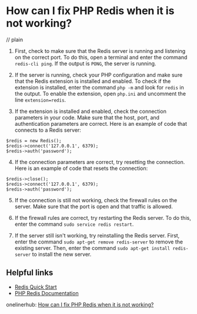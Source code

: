 # How can I fix PHP Redis when it is not working?
// plain

1. First, check to make sure that the Redis server is running and listening on the correct port. To do this, open a terminal and enter the command `redis-cli ping`. If the output is `PONG`, the server is running.

2. If the server is running, check your PHP configuration and make sure that the Redis extension is installed and enabled. To check if the extension is installed, enter the command `php -m` and look for `redis` in the output. To enable the extension, open `php.ini` and uncomment the line `extension=redis`.

3. If the extension is installed and enabled, check the connection parameters in your code. Make sure that the host, port, and authentication parameters are correct. Here is an example of code that connects to a Redis server:

```
$redis = new Redis();
$redis->connect('127.0.0.1', 6379);
$redis->auth('password');
```

4. If the connection parameters are correct, try resetting the connection. Here is an example of code that resets the connection:

```
$redis->close();
$redis->connect('127.0.0.1', 6379);
$redis->auth('password');
```

5. If the connection is still not working, check the firewall rules on the server. Make sure that the port is open and that traffic is allowed.

6. If the firewall rules are correct, try restarting the Redis server. To do this, enter the command `sudo service redis restart`.

7. If the server still isn't working, try reinstalling the Redis server. First, enter the command `sudo apt-get remove redis-server` to remove the existing server. Then, enter the command `sudo apt-get install redis-server` to install the new server.

## Helpful links
- [Redis Quick Start](https://redis.io/topics/quickstart)
- [PHP Redis Documentation](https://www.php.net/manual/en/book.redis.php)

onelinerhub: [How can I fix PHP Redis when it is not working?](https://onelinerhub.com/predis/how-can-i-fix-php-redis-when-it-is-not-working)